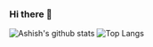 ### Hi there 👋
![Ashish's github stats](https://github-readme-stats.vercel.app/api?username=AshishOhri&theme=radical&show_icons=true&count_private=true&hide=stars)
![Top Langs](https://github-readme-stats.vercel.app/api/top-langs/?username=AshishOhri&langs_count=7&layout=compact&theme=radical)

<!--
**AshishOhri/AshishOhri** is a ✨ _special_ ✨ repository because its `README.md` (this file) appears on your GitHub profile.

Here are some ideas to get you started:

- 🔭 I’m currently working on ...
- 🌱 I’m currently learning ...
- 👯 I’m looking to collaborate on ...
- 🤔 I’m looking for help with ...
- 💬 Ask me about ...
- 📫 How to reach me: ...
- 😄 Pronouns: ...
- ⚡ Fun fact: ...
-->
